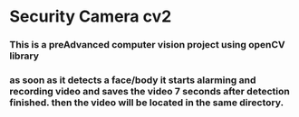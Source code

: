 # Security Camera cv2

### This is a  preAdvanced computer vision project using openCV library
### as soon as it detects a face/body it starts alarming and recording video and saves the video 7 seconds after detection finished. then the video will be located in the same directory.
